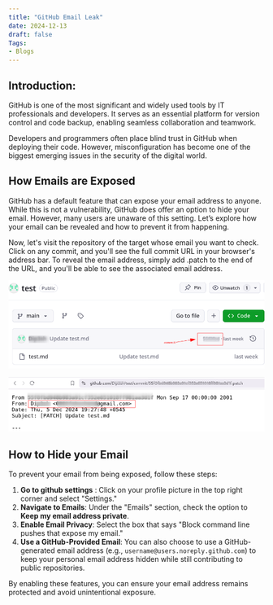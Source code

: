 ```yaml
---
title: "GitHub Email Leak"
date: 2024-12-13
draft: false
Tags:
- Blogs
---
```


## Introduction:
GitHub is one of the most significant and widely used tools by IT professionals and developers. It serves as an essential platform for version control and code backup, enabling seamless collaboration and teamwork.

Developers and programmers often place blind trust in GitHub when deploying their code. However, misconfiguration has become one of the biggest emerging issues in the security of the digital world.

## How Emails are Exposed
GitHub has a default feature that can expose your email address to anyone. While this is not a vulnerability, GitHub does offer an option to hide your email. However, many users are unaware of this setting. Let’s explore how your email can be revealed and how to prevent it from happening.

Now, let's visit the repository of the target whose email you want to check. Click on any commit, and you'll see the full commit URL in your browser's address bar. To reveal the email address, simply add .patch to the end of the URL, and you'll be able to see the associated email address.

![a text](image-1.png)

![alt text](image-2.png)

## How to Hide your Email
To prevent your email from being exposed, follow these steps:

1. **Go to github settings** : Click on your profile picture in the top right corner and select "Settings."
2. **Navigate to Emails**: Under the "Emails" section, check the option to **Keep my email address private**.
3. **Enable Email Privacy**: Select the box that says "Block command line pushes that expose my email."
4. **Use a GitHub-Provided Email**: You can also choose to use a GitHub-generated email address (e.g., `username@users.noreply.github.com`) to keep your personal email address hidden while still contributing to public repositories.

By enabling these features, you can ensure your email address remains protected and avoid unintentional exposure.
